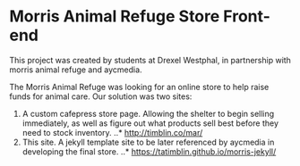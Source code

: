 # Morris Animal Refuge Store Front-end
This project was created by students at Drexel Westphal, in partnership with morris animal refuge and aycmedia.

The Morris Animal Refuge was looking for an online store to help raise funds for animal care.
Our solution was two sites:
1) A custom cafepress store page. Allowing the shelter to begin selling immediately, as well as figure out what products sell best before they need to stock inventory.
..* http://timblin.co/mar/
2) This site. A jekyll template site to be later referenced by aycmedia in developing the final store.
..* https://tatimblin.github.io/morris-jekyll/
